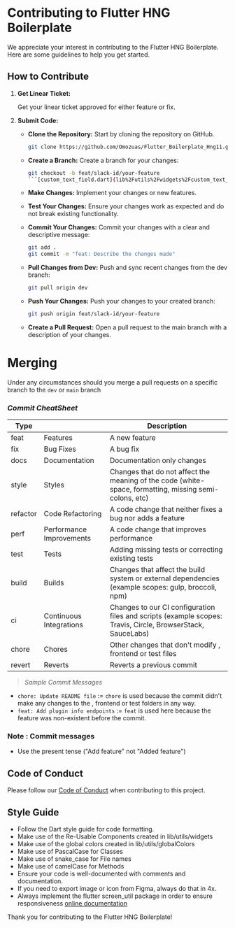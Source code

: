 # Contributing to Flutter HNG Boilerplate

We appreciate your interest in contributing to the Flutter HNG Boilerplate. Here are some guidelines to help you get started.

## How to Contribute

1. **Get Linear Ticket:**

   Get your linear ticket approved for either feature or fix.

2. **Submit Code:**

   - **Clone the Repository:** Start by cloning the repository on GitHub.
     
     ```bash
     git clone https://github.com/Omozuas/Flutter_Boilerplate_Hng11.git
     ```

   - **Create a Branch:** Create a branch for your changes:
     
     ```bash
     git checkout -b feat/slack-id/your-feature
     ```[custom_text_field.dart](lib%2Futils%2Fwidgets%2Fcustom_text_field.dart)
   
   - **Make Changes:** Implement your changes or new features.
   - **Test Your Changes:** Ensure your changes work as expected and do not break existing functionality.
   - **Commit Your Changes:** Commit your changes with a clear and descriptive message:
     
     ```bash
     git add .
     git commit -m "feat: Describe the changes made"
     ```
   
   - **Pull Changes from Dev:** Push and sync recent changes from the dev branch:
     
     ```bash
     git pull origin dev
     ```
   
   - **Push Your Changes:** Push your changes to your created branch:
     
     ```bash
     git push origin feat/slack-id/your-feature
     ```
   
   - **Create a Pull Request:** Open a pull request to the main branch with a description of your changes.

# Merging

Under any circumstances should you merge a pull requests on a specific branch to the `dev` or `main` branch

### _Commit CheatSheet_

| Type     |                          | Description                                                                                                 |
| -------- | ------------------------ | ----------------------------------------------------------------------------------------------------------- |
| feat     | Features                 | A new feature                                                                                               |
| fix      | Bug Fixes                | A bug fix                                                                                                   |
| docs     | Documentation            | Documentation only changes                                                                                  |
| style    | Styles                   | Changes that do not affect the meaning of the code (white-space, formatting, missing semi-colons, etc)      |
| refactor | Code Refactoring         | A code change that neither fixes a bug nor adds a feature                                                   |
| perf     | Performance Improvements | A code change that improves performance                                                                     |
| test     | Tests                    | Adding missing tests or correcting existing tests                                                           |
| build    | Builds                   | Changes that affect the build system or external dependencies (example scopes: gulp, broccoli, npm)         |
| ci       | Continuous Integrations  | Changes to our CI configuration files and scripts (example scopes: Travis, Circle, BrowserStack, SauceLabs) |
| chore    | Chores                   | Other changes that don't modify , frontend or test files                                                    |
| revert   | Reverts                  | Reverts a previous commit                                                                                   |

> _Sample Commit Messages_

- `chore: Update README file` := `chore` is used because the commit didn't make any changes to the , frontend or test folders in any way.
- `feat: Add plugin info endpoints` := `feat` is used here because the feature was non-existent before the commit.

### Note : Commit messages
- Use the present tense ("Add feature" not "Added feature")


## Code of Conduct

Please follow our [Code of Conduct](CODE_OF_CONDUCT.md) when contributing to this project.

## Style Guide

- Follow the Dart style guide for code formatting.
- Make use of the Re-Usable Components created in lib/utils/widgets
- Make use of the global colors created in lib/utils/globalColors
- Make use of PascalCase for Classes
- Make use of snake_case for File names
- Make use of camelCase for Methods
- Ensure your code is well-documented with comments and documentation.
- If you need to export image or icon from Figma, always do that in 4x.
- Always implement the flutter screen_util package in order to ensure responsiveness
  [online documentation](https://pub.dev/packages/flutter_screenutil)


Thank you for contributing to the Flutter HNG Boilerplate!
